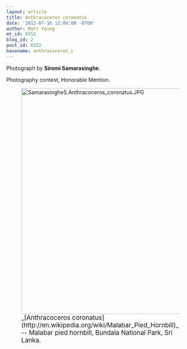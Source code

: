 ```yaml
---
layout: article
title: Anthracoceros coronatus
date: '2012-07-16 12:00:00 -0700'
author: Matt Young
mt_id: 6552
blog_id: 2
post_id: 6552
basename: anthracoceros_c
---
```

Photograph by **Siromi Samarasinghe**.

Photography contest, Honorable Mention.

<figure>
<img src="{{ site.baseurl }}/uploads/2012/SamarasingheS.Anthracoceros_coronatus.JPG" alt="SamarasingheS.Anthracoceros_coronatus.JPG" width="596" height="600" />
<figcaption markdown="span">
<big>_[Anthracoceros coronatus](http://en.wikipedia.org/wiki/Malabar_Pied_Hornbill)_ -- Malabar pied hornbill, Bundala National Park, Sri Lanka.</big>

</figcaption>
</figure>
